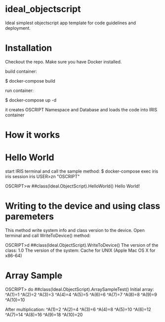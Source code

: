# ideal_objectscript
Ideal simplest objectscript app template for code guidelines and deployment.

# Installation

Checkout the repo. 
Make sure you have Docker installed.

build container:

$ docker-compose build 

run container:

$ docker-compose up -d

it creates OSCRIPT Namespace and Database and loads the code into IRIS container

# How it works

# Hello World

start IRIS terminal and call the sample method:
$ docker-compose exec iris iris session iris
USER>zn "OSCRIPT"

OSCRIPT>w ##class(Ideal.ObjectScript).HelloWorld()
Hello World!

# Writing to the device and using class paremeters
This method write system info and class version to the device. Open terminal and call WriteToDevice() method:

OSCRIPT>d ##class(Ideal.ObjectScript).WriteToDevice()
The version of the class: 1.0
The version of the system: Cache for UNIX (Apple Mac OS X for x86-64)

# Array Sample

OSCRIPT> do ##class(Ideal.ObjectScript).ArraySampleTest()
Initial array:
^A(1)=1
^A(2)=2
^A(3)=3
^A(4)=4
^A(5)=5
^A(6)=6
^A(7)=7
^A(8)=8
^A(9)=9
^A(10)=10

After multiplication:
^A(1)=2
^A(2)=4
^A(3)=6
^A(4)=8
^A(5)=10
^A(6)=12
^A(7)=14
^A(8)=16
^A(9)=18
^A(10)=20

  
